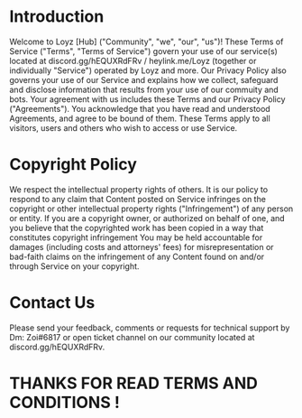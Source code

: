 # Introduction
Welcome to Loyz [Hub] ("Community", "we", "our", "us")!
These Terms of Service ("Terms", "Terms of Service") govern your use of our service(s) located at discord.gg/hEQUXRdFRv / heylink.me/Loyz (together or individually "Service") operated by Loyz and more.
Our Privacy Policy also governs your use of our Service and explains how we collect, safeguard and disclose information that results from your use of our commuity and bots.
Your agreement with us includes these Terms and our Privacy Policy ("Agreements"). You acknowledge that you have read and understood Agreements, and agree to be bound of them.
These Terms apply to all visitors, users and others who wish to access or use Service.

# Copyright Policy
We respect the intellectual property rights of others. It is our policy to respond to any claim that Content posted on Service infringes on the copyright or other intellectual property rights ("Infringement") of any person or entity.
If you are a copyright owner, or authorized on behalf of one, and you believe that the copyrighted work has been copied in a way that constitutes copyright infringement
You may be held accountable for damages (including costs and attorneys' fees) for misrepresentation or bad-faith claims on the infringement of any Content found on and/or through Service on your copyright.

# Contact Us
Please send your feedback, comments or requests for technical support by Dm: Zoi#6817 or open ticket channel on our community located at discord.gg/hEQUXRdFRv.

# THANKS FOR READ TERMS AND CONDITIONS !

